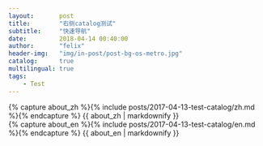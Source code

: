 ```yaml
---
layout:       post
title:        "右侧catalog测试"
subtitle:     "快速导航"
date:         2018-04-14 00:40:00
author:       "felix"
header-img:   "img/in-post/post-bg-os-metro.jpg"
catalog:      true
multilingual: true
tags:
    - Test
---
```


<!-- Chinese Version -->
<div class="zh post-container">
    {% capture about_zh %}{% include posts/2017-04-13-test-catalog/zh.md %}{% endcapture %}
    {{ about_zh | markdownify }}
</div>

<!-- English Version -->
<div class="en post-container">
    {% capture about_en %}{% include posts/2017-04-13-test-catalog/en.md %}{% endcapture %}
    {{ about_en | markdownify }}
</div>